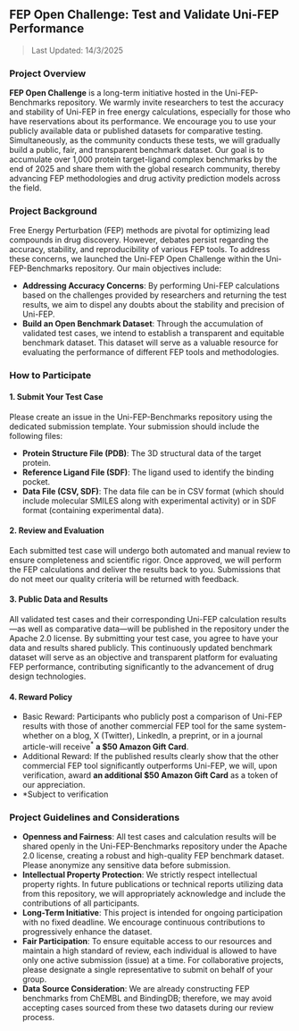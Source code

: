 ## FEP Open Challenge: Test and Validate Uni-FEP Performance

> Last Updated: 14/3/2025

### Project Overview
**FEP Open Challenge** is a long-term initiative hosted in the Uni-FEP-Benchmarks repository. We warmly invite researchers to test the accuracy and stability of Uni-FEP in free energy calculations, especially for those who have reservations about its performance. We encourage you to use your publicly available data or published datasets for comparative testing. Simultaneously, as the community conducts these tests, we will gradually build a public, fair, and transparent benchmark dataset. Our goal is to accumulate over 1,000 protein target-ligand complex benchmarks by the end of 2025 and share them with the global research community, thereby advancing FEP methodologies and drug activity prediction models across the field.

### Project Background
Free Energy Perturbation (FEP) methods are pivotal for optimizing lead compounds in drug discovery. However, debates persist regarding the accuracy, stability, and reproducibility of various FEP tools. To address these concerns, we launched the Uni-FEP Open Challenge within the Uni-FEP-Benchmarks repository. Our main objectives include:
- **Addressing Accuracy Concerns**: By performing Uni-FEP calculations based on the challenges provided by researchers and returning the test results, we aim to dispel any doubts about the stability and precision of Uni-FEP. 
- **Build an Open Benchmark Dataset**: Through the accumulation of validated test cases, we intend to establish a transparent and equitable benchmark dataset. This dataset will serve as a valuable resource for evaluating the performance of different FEP tools and methodologies.

### How to Participate
#### 1. Submit Your Test Case
Please create an issue in the Uni-FEP-Benchmarks repository using the dedicated submission template. Your submission should include the following files:
- **Protein Structure File (PDB)**: The 3D structural data of the target protein.
- **Reference Ligand File (SDF)**: The ligand used to identify the binding pocket.
- **Data File (CSV, SDF)**: The data file can be in CSV format (which should include molecular SMILES along with experimental activity) or in SDF format (containing experimental data). 
#### 2. Review and Evaluation
Each submitted test case will undergo both automated and manual review to ensure completeness and scientific rigor. Once approved, we will perform the FEP calculations and deliver the results back to you. Submissions that do not meet our quality criteria will be returned with feedback.
#### 3. Public Data and Results
All validated test cases and their corresponding Uni-FEP calculation results—as well as comparative data—will be published in the repository under the Apache 2.0 license. By submitting your test case, you agree to have your data and results shared publicly. This continuously updated benchmark dataset will serve as an objective and transparent platform for evaluating FEP performance, contributing significantly to the advancement of drug design technologies.
#### 4. Reward Policy
- Basic Reward: Participants who publicly post a comparison of Uni-FEP results with those of another commercial FEP tool for the same system-whether on a blog, X (Twitter), LinkedIn, a preprint, or in a journal article-will receive<sup>*</sup> **a $50 Amazon Gift Card**.
- Additional Reward: If the published results clearly show that the other commercial FEP tool significantly outperforms Uni-FEP, we will, upon verification, award **an additional $50 Amazon Gift Card** as a token of our appreciation.
- *Subject to verification

### Project Guidelines and Considerations
- **Openness and Fairness**: All test cases and calculation results will be shared openly in the Uni-FEP-Benchmarks repository under the Apache 2.0 license, creating a robust and high-quality FEP benchmark dataset. Please anonymize any sensitive data before submission.
- **Intellectual Property Protection**: We strictly respect intellectual property rights. In future publications or technical reports utilizing data from this repository, we will appropriately acknowledge and include the contributions of all participants.
- **Long-Term Initiative**: This project is intended for ongoing participation with no fixed deadline. We encourage continuous contributions to progressively enhance the dataset.
- **Fair Participation**: To ensure equitable access to our resources and maintain a high standard of review, each individual is allowed to have only one active submission (issue) at a time. For collaborative projects, please designate a single representative to submit on behalf of your group.
- **Data Source Consideration**: We are already constructing FEP benchmarks from ChEMBL and BindingDB; therefore, we may avoid accepting cases sourced from these two datasets during our review process.
